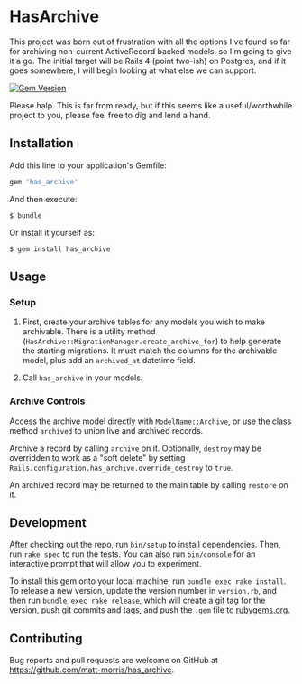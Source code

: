 # HasArchive

This project was born out of frustration with all the options I've found so far for archiving non-current ActiveRecord backed models, so I'm going to give it a go. The initial target will be Rails 4 (point two-ish) on Postgres, and if it goes somewhere, I will begin looking at what else we can support.

[![Gem Version](https://badge.fury.io/rb/has_archive.svg)](https://badge.fury.io/rb/has_archive)

Please halp. This is far from ready, but if this seems like a useful/worthwhile project to you, please feel free to dig and lend a hand.

## Installation

Add this line to your application's Gemfile:

```ruby
gem 'has_archive'
```

And then execute:

    $ bundle

Or install it yourself as:

    $ gem install has_archive

## Usage

### Setup

1. First, create your archive tables for any models you wish to make archivable. There is a utility method (`HasArchive::MigrationManager.create_archive_for`) to help generate the starting migrations. It must match the columns for the archivable model, plus add an `archived_at` datetime field.

2. Call `has_archive` in your models.

### Archive Controls

Access the archive model directly with `ModelName::Archive`, or use the class method `archived` to union live and archived records.

Archive a record by calling `archive` on it. Optionally, `destroy` may be overridden to work as a "soft delete" by setting `Rails.configuration.has_archive.override_destroy` to `true`.

An archived record may be returned to the main table by calling `restore` on it.

## Development

After checking out the repo, run `bin/setup` to install dependencies. Then, run `rake spec` to run the tests. You can also run `bin/console` for an interactive prompt that will allow you to experiment.

To install this gem onto your local machine, run `bundle exec rake install`. To release a new version, update the version number in `version.rb`, and then run `bundle exec rake release`, which will create a git tag for the version, push git commits and tags, and push the `.gem` file to [rubygems.org](https://rubygems.org).

## Contributing

Bug reports and pull requests are welcome on GitHub at https://github.com/matt-morris/has_archive.

